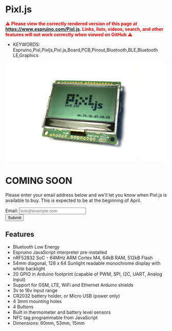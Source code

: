 <!--- Copyright (c) 2016 Gordon Williams, Pur3 Ltd. See the file LICENSE for copying permission. -->
Pixl.js
=======

<span style="color:red">:warning: **Please view the correctly rendered version of this page at https://www.espruino.com/Pixl.js. Links, lists, videos, search, and other features will not work correctly when viewed on GitHub** :warning:</span>

* KEYWORDS: Espruino,Pixl,Pixljs,Pixl.js,Board,PCB,Pinout,Bluetooth,BLE,Bluetooth LE,Graphics

![Pixl.js](Pixl.js/board.jpg)

# COMING SOON

Please enter your email address below and we'll let you know when Pixl.js
is available to buy. This is expected to be at the beginning of April.

<form action="https://docs.google.com/forms/d/e/1FAIpQLSecLWXsbe8Oc9B62V1WkmDfoYxIMvPoXw4fCg33ZdBb_RTcjw/formResponse" target="_blank" method="POST" class="form-inline" role="form">
  <div class="form-group ">
    <label for="exampleInputEmail1">Email:</label>
    <input type="email" name="emailAddress" value="" class="form-control" placeholder="bob@example.com" style="width: 200px;"/>
  </div>
  <button type="submit" class="btn btn-primary">Submit</button>
</form>

Features
--------

* Bluetooth Low Energy
* Espruino JavaScript interpreter pre-installed
* nRF52832 SoC - 64MHz ARM Cortex M4, 64kB RAM, 512kB Flash
* 54mm diagonal, 128 x 64 Sunlight readable monochrome display with white backlight
* 20 GPIO in Arduino footprint (capable of PWM, SPI, I2C, UART, Analog Input)
* Support for GSM, LTE, WiFi and Ethernet Arduino shields
* 3v to 16v input range
* CR2032 battery holder, or Micro USB (power only)
* 4 3mm mounting holes
* 4 Buttons
* Built in thermometer and battery level sensors
* NFC tag programmable from JavaScript
* Dimensions: 60mm, 53mm, 15mm
